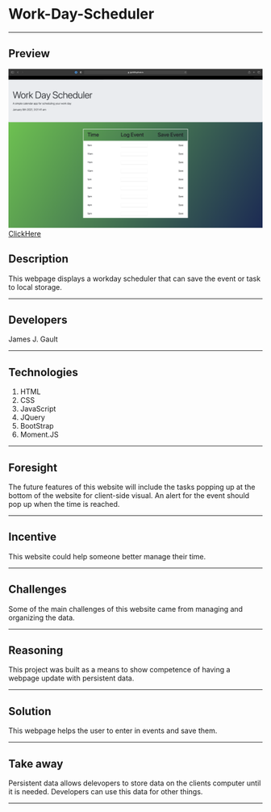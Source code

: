# Work-Day-Scheduler

---

## Preview

![Preview](./images/workday-scheduler.png)
[ClickHere](<https://jjg1488.github.io/work-day-scheduler/>)

## Description

This webpage displays a workday scheduler that can save the event or task to local storage.

---

## Developers

James J. Gault

---

## Technologies

1. HTML
2. CSS
3. JavaScript
4. JQuery
5. BootStrap
6. Moment.JS

---

## Foresight

The future features of this website will include the tasks popping up at the bottom of the website for client-side visual. An alert for the event should pop up when the time is reached.

---

## Incentive

This website could help someone better manage their time.

---

## Challenges

Some of the main challenges of this website came from managing and organizing the data.

---

## Reasoning

This project was built as a means to show competence of having a webpage update with persistent data.

---

## Solution

This webpage helps the user to enter in events and save them.

---

## Take away

Persistent data allows delevopers to store data on the clients computer until it is needed. Developers can use this data for other things.

---
